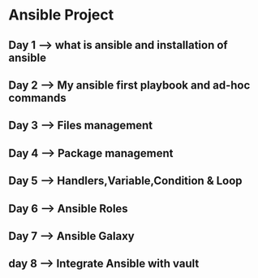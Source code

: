 # Ansible Project

## Day 1 --> what is ansible and installation of ansible

## Day 2 --> My ansible first playbook and ad-hoc commands

## Day 3 --> Files management

## Day 4 --> Package management

## Day 5 --> Handlers,Variable,Condition & Loop

## Day 6 --> Ansible Roles

## Day 7 --> Ansible Galaxy

## day 8 --> Integrate Ansible with  vault


